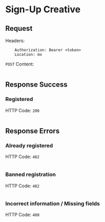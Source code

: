 # Sign-Up Creative

## Request

Headers:
```
	Authorization: Bearer <token>
	Location: mx
```

`POST` Content:
```json

```
## Response Success

### Registered

HTTP Code: `200`

```json

```

## Response Errors

### Already registered

HTTP Code: `402`

```json

```

### Banned registration

HTTP Code: `402`

```json

```

### Incorrect information / Missing fields

HTTP Code: `400`

```json

```